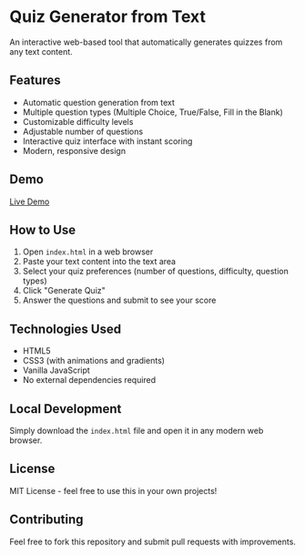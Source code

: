 # Quiz Generator from Text

An interactive web-based tool that automatically generates quizzes from any text content.

## Features

- Automatic question generation from text
- Multiple question types (Multiple Choice, True/False, Fill in the Blank)
- Customizable difficulty levels
- Adjustable number of questions
- Interactive quiz interface with instant scoring
- Modern, responsive design

## Demo

[Live Demo](https://keemanxp.github.io/quiz-generator-from-text/)

## How to Use

1. Open `index.html` in a web browser
2. Paste your text content into the text area
3. Select your quiz preferences (number of questions, difficulty, question types)
4. Click "Generate Quiz"
5. Answer the questions and submit to see your score

## Technologies Used

- HTML5
- CSS3 (with animations and gradients)
- Vanilla JavaScript
- No external dependencies required

## Local Development

Simply download the `index.html` file and open it in any modern web browser.

## License

MIT License - feel free to use this in your own projects!

## Contributing

Feel free to fork this repository and submit pull requests with improvements.
